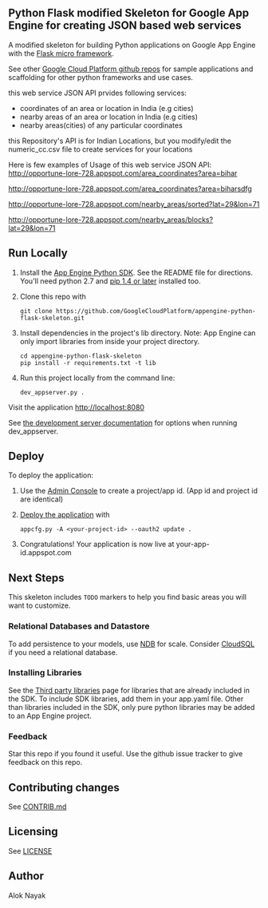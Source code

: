 ## Python Flask modified Skeleton for Google App Engine for creating JSON based web services

A modified skeleton for building Python applications on Google App Engine with the
[Flask micro framework](http://flask.pocoo.org).

See other [Google Cloud Platform github
repos](https://github.com/GoogleCloudPlatform) for sample applications and
scaffolding for other python frameworks and use cases.

this web service JSON API prvides following services:
* coordinates of an area or location in India (e.g cities)
* nearby areas of an area or location in India (e.g cities)
* nearby areas(cities) of any particular coordinates

this Repository's API is for Indian Locations, but you modify/edit the numeric_cc.csv file to create services for your locations

Here is few examples of Usage of this web service JSON API:
http://opportune-lore-728.appspot.com/area_coordinates?area=bihar

http://opportune-lore-728.appspot.com/area_coordinates?area=biharsdfg

http://opportune-lore-728.appspot.com/nearby_areas/sorted?lat=29&lon=71

http://opportune-lore-728.appspot.com/nearby_areas/blocks?lat=29&lon=71



## Run Locally
1. Install the [App Engine Python SDK](https://developers.google.com/appengine/downloads).
See the README file for directions. You'll need python 2.7 and [pip 1.4 or later](http://www.pip-installer.org/en/latest/installing.html) installed too.

2. Clone this repo with

   ```
   git clone https://github.com/GoogleCloudPlatform/appengine-python-flask-skeleton.git
   ```
3. Install dependencies in the project's lib directory.
   Note: App Engine can only import libraries from inside your project directory.

   ```
   cd appengine-python-flask-skeleton
   pip install -r requirements.txt -t lib
   ```
4. Run this project locally from the command line:

   ```
   dev_appserver.py .
   ```

Visit the application [http://localhost:8080](http://localhost:8080)

See [the development server documentation](https://developers.google.com/appengine/docs/python/tools/devserver)
for options when running dev_appserver.

## Deploy
To deploy the application:

1. Use the [Admin Console](https://appengine.google.com) to create a
   project/app id. (App id and project id are identical)
1. [Deploy the
   application](https://developers.google.com/appengine/docs/python/tools/uploadinganapp) with

   ```
   appcfg.py -A <your-project-id> --oauth2 update .
   ```
1. Congratulations!  Your application is now live at your-app-id.appspot.com

## Next Steps
This skeleton includes `TODO` markers to help you find basic areas you will want
to customize.

### Relational Databases and Datastore
To add persistence to your models, use
[NDB](https://developers.google.com/appengine/docs/python/ndb/) for
scale.  Consider
[CloudSQL](https://developers.google.com/appengine/docs/python/cloud-sql)
if you need a relational database.

### Installing Libraries
See the [Third party
libraries](https://developers.google.com/appengine/docs/python/tools/libraries27)
page for libraries that are already included in the SDK.  To include SDK
libraries, add them in your app.yaml file. Other than libraries included in
the SDK, only pure python libraries may be added to an App Engine project.

### Feedback
Star this repo if you found it useful. Use the github issue tracker to give
feedback on this repo.

## Contributing changes
See [CONTRIB.md](CONTRIB.md)

## Licensing
See [LICENSE](LICENSE)

## Author
Alok Nayak
